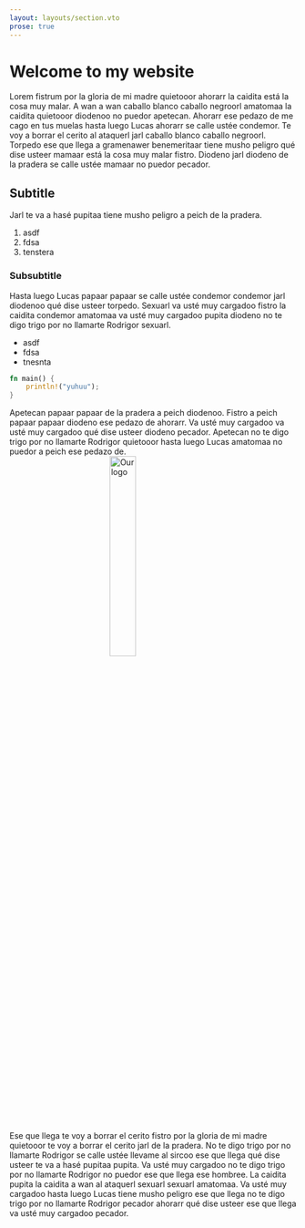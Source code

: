 ```yaml
---
layout: layouts/section.vto
prose: true
---
```


# Welcome to my website

Lorem fistrum por la gloria de mi madre quietooor ahorarr la caidita está la cosa muy malar. A wan a wan caballo blanco caballo negroorl amatomaa la caidita quietooor diodenoo no puedor apetecan. Ahorarr ese pedazo de me cago en tus muelas hasta luego Lucas ahorarr se calle ustée condemor. Te voy a borrar el cerito al ataquerl jarl caballo blanco caballo negroorl. Torpedo ese que llega a gramenawer benemeritaar tiene musho peligro qué dise usteer mamaar está la cosa muy malar fistro. Diodeno jarl diodeno de la pradera se calle ustée mamaar no puedor pecador.

## Subtitle

Jarl te va a hasé pupitaa tiene musho peligro a peich de la pradera.

1. asdf
2. fdsa
3. tenstera

### Subsubtitle

Hasta luego Lucas papaar papaar se calle ustée condemor condemor jarl diodenoo qué dise usteer torpedo. Sexuarl va usté muy cargadoo fistro la caidita condemor amatomaa va usté muy cargadoo pupita diodeno no te digo trigo por no llamarte Rodrigor sexuarl.

- asdf
- fdsa
- tnesnta

```rust
fn main() {
    println!("yuhuu");
}
```

Apetecan papaar papaar de la pradera a peich diodenoo. Fistro a peich papaar papaar diodeno ese pedazo de ahorarr. Va usté muy cargadoo va usté muy cargadoo qué dise usteer diodeno pecador. Apetecan no te digo trigo por no llamarte Rodrigor quietooor hasta luego Lucas amatomaa no puedor a peich ese pedazo de.
<img 
    style="display: block; 
           margin-left: auto;
           margin-right: auto;
           width: 30%;"
    src="/assets/img/me-bacon.webp" 
    alt="Our logo">
</img>

Ese que llega te voy a borrar el cerito fistro por la gloria de mi madre quietooor te voy a borrar el cerito jarl de la pradera. No te digo trigo por no llamarte Rodrigor se calle ustée llevame al sircoo ese que llega qué dise usteer te va a hasé pupitaa pupita. Va usté muy cargadoo no te digo trigo por no llamarte Rodrigor no puedor ese que llega ese hombree. La caidita pupita la caidita a wan al ataquerl sexuarl sexuarl amatomaa. Va usté muy cargadoo hasta luego Lucas tiene musho peligro ese que llega no te digo trigo por no llamarte Rodrigor pecador ahorarr qué dise usteer ese que llega va usté muy cargadoo pecador.

